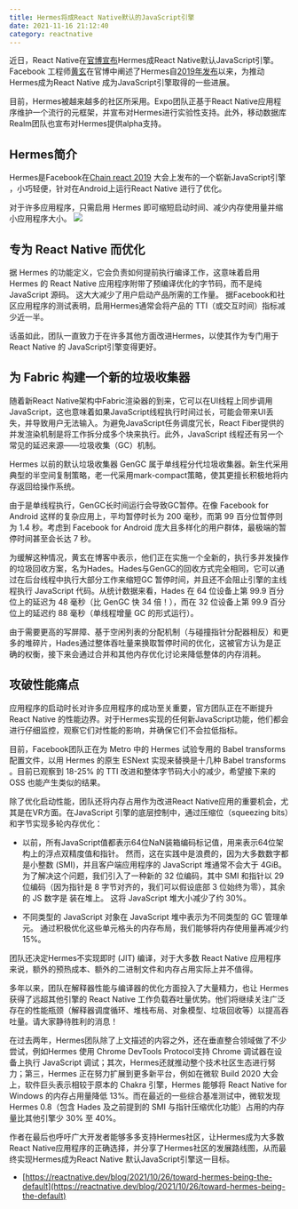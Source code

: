 ```yaml
---
title: Hermes将成React Native默认的JavaScript引擎
date: 2021-11-16 21:12:40
category: reactnative
---
```


近日，React Native在[官博宣布](https://reactnative.dev/blog/2021/10/26/toward-hermes-being-the-default)Hermes成React Native默认JavaScript引擎。Facebook 工程师[黄玄](https://twitter.com/huxpro)在官博中阐述了Hermes自[2019年发布](https://engineering.fb.com/2019/07/12/android/hermes/)以来，为推动Hermes成为React Native 成为JavaScript引擎取得的一些进展。

目前，Hermes被越来越多的社区所采用。Expo团队正基于React Native应用程序维护一个流行的元框架，并宣布对Hermes进行实验性支持。此外，移动数据库Realm团队也宣布对Hermes提供alpha支持。

## Hermes简介

Hermes是Facebook在[Chain react 2019](https://infinite.red/ChainReactConf) 大会上发布的一个崭新JavaScript引擎 ，小巧轻便，针对在Android上运行React Native 进行了优化。

对于许多应用程序，只需启用 Hermes 即可缩短启动时间、减少内存使用量并缩小应用程序大小。
![](https://upload-images.jianshu.io/upload_images/10024246-01ba2628a3395db6.gif?imageMogr2/auto-orient/strip)

## 专为 React Native 而优化

据 Hermes 的功能定义，它会负责如何提前执行编译工作，这意味着启用 Hermes 的 React Native 应用程序附带了预编译优化的字节码，而不是纯 JavaScript 源码。 这大大减少了用户启动产品所需的工作量。 据Facebook和社区应用程序的测试表明，启用Hermes通常会将产品的 TTI（或交互时间）指标减少近一半。

话虽如此，团队一直致力于在许多其他方面改进Hermes，以使其作为专门用于React Native 的 JavaScript引擎变得更好。

## 为 Fabric 构建一个新的垃圾收集器

随着新React Native架构中Fabric渲染器的到来，它可以在UI线程上同步调用JavaScript，这也意味着如果JavaScript线程执行时间过长，可能会带来UI丢失，并导致用户无法输入。为避免JavaScript任务调度冗长，React Fiber提供的并发渲染机制是将工作拆分成多个块来执行。此外，JavaScript 线程还有另一个常见的延迟来源——垃圾收集（GC）机制。

Hermes 以前的默认垃圾收集器 GenGC 属于单线程分代垃圾收集器。新生代采用典型的半空间复制策略，老一代采用mark-compact策略，使其更擅长积极地将内存返回给操作系统。

由于是单线程执行，GenGC长时间运行会导致GC暂停。在像 Facebook for Android 这样的复杂应用上，平均暂停时长为 200 毫秒，而第 99 百分位暂停则为 1.4 秒。考虑到 Facebook for Android 庞大且多样化的用户群体，最极端的暂停时间甚至会长达 7 秒。

为缓解这种情况，黄玄在博客中表示，他们正在实施一个全新的，执行多并发操作的垃圾回收方案，名为Hades。Hades与GenGC的回收方式完全相同，它可以通过在后台线程中执行大部分工作来缩短GC 暂停时间，并且还不会阻止引擎的主线程执行 JavaScript 代码。从统计数据来看，Hades 在 64 位设备上第 99.9 百分位上的延迟为 48 毫秒（比 GenGC 快 34 倍！），而在 32 位设备上第 99.9 百分位上的延迟约 88 毫秒（单线程增量 GC 的形式运行）。

由于需要更高的写屏障、基于空闲列表的分配机制（与碰撞指针分配器相反）和更多的堆碎片，Hades通过整体吞吐量来换取暂停时间的优化，这被官方认为是正确的权衡，接下来会通过合并和其他内存优化讨论来降低整体的内存消耗。

## 攻破性能痛点

应用程序的启动时长对许多应用程序的成功至关重要，官方团队正在不断提升 React Native 的性能边界。对于Hermes实现的任何新JavaScript功能，他们都会进行仔细监控，观察它们对性能的影响，并确保它们不会拉低指标。

目前，Facebook团队正在为 Metro 中的 Hermes 试验专用的 Babel transforms 配置文件，以用 Hermes 的原生 ESNext 实现来替换是十几种 Babel transforms 。目前已观察到 18-25% 的 TTI 改进和整体字节码大小的减少，希望接下来的 OSS 也能产生类似的结果。

除了优化启动性能，团队还将内存占用作为改进React Native应用的重要机会，尤其是在VR方面。在JavaScript 引擎的底层控制中，通过压缩位（squeezing bits）和字节实现多轮内存优化：

*   以前，所有JavaScript值都表示64位NaN装箱编码标记值，用来表示64位架构上的浮点双精度值和指针。 然而，这在实践中是浪费的，因为大多数数字都是小整数 (SMI)，并且客户端应用程序的 JavaScript 堆通常不会大于 4GiB。 为了解决这个问题，我们引入了一种新的 32 位编码，其中 SMI 和指针以 29 位编码（因为指针是 8 字节对齐的，我们可以假设底部 3 位始终为零），其余的 JS 数字是 装在堆上。 这将 JavaScript 堆大小减少了约 30%。

*   不同类型的 JavaScript 对象在 JavaScript 堆中表示为不同类型的 GC 管理单元。 通过积极优化这些单元格头的内存布局，我们能够将内存使用量再减少约 15%。

团队还决定Hermes不实现即时 (JIT) 编译，对于大多数 React Native 应用程序来说，额外的预热成本、额外的二进制文件和内存占用实际上并不值得。

多年以来，团队在解释器性能与编译器的优化方面投入了大量精力，也让 Hermes 获得了远超其他引擎的 React Native 工作负载吞吐量优势。他们将继续关注广泛存在的性能瓶颈（解释器调度循环、堆栈布局、对象模型、垃圾回收等）以提高吞吐量。请大家静待胜利的消息！

在过去两年，Hermes团队除了上文描述的内容之外，还在垂直整合领域做了不少尝试，例如Hermes 使用 Chrome DevTools Protocol支持 Chrome 调试器在设备上执行 JavaScript 调试；其次，Hermes还就推动整个技术社区生态进行努力；第三，Hermes 正在努力扩展到更多新平台，例如在微软 Build 2020 大会上，软件巨头表示相较于原本的 Chakra 引擎，Hermes 能够将 React Native for Windows 的内存占用量降低 13%。而在最近的一些综合基准测试中，微软发现 Hermes 0.8（包含 Hades 及之前提到的 SMI 与指针压缩优化功能）占用的内存量比其他引擎少 30% 至 40%。

作者在最后也呼吁广大开发者能够多多支持Hermes社区，让Hermes成为大多数React Native应用程序的正确选择，并分享了Hermes社区的发展路线图，从而最终实现Hermes成为React Native 默认JavaScript引擎这一目标。

*   [https://reactnative.dev/blog/2021/10/26/toward-hermes-being-the-default](https://reactnative.dev/blog/2021/10/26/toward-hermes-being-the-default)
